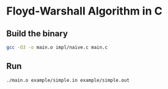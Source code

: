 # Floyd-Warshall Algorithm in C

## Build the binary

```bash
gcc -O3 -o main.o impl/naive.c main.c
```

## Run

```bash
./main.o example/simple.in example/simple.out
```
